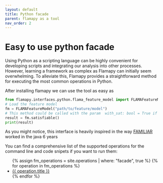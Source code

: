 ```yaml
---
layout: default
title: Python facade
parent: flamapy as a tool
nav_order: 2
---
```


# Easy to use python facade

Using Python as a scripting language can be highly convenient for developing scripts and integrating our analysis into other processes. However, learning a framework as complex as Flamapy can initially seem overwhelming. To alleviate this, Flamapy provides a straightforward method for executing the most common operations in Python.

After installing flamapy we can use the tool as easy as 
```python
from flamapy.interfaces.python.flama_feature_model import FLAMAFeatureModel
# Load the feature model
fm = FLAMAFeatureModel("path/to/feature/model")
# This method could be called with the param  with_sat: bool = True if you want to force pysat (useful for WASM enviroments) 
result = fm.satisfiable() 
print(result)
```

As you might notice, this interface is heavily inspired in the way [FAMILIAR](https://doi.org/10.1016/j.scico.2012.12.004) worked in the java 6 years 

You can find a comprehensive list of the supported operations for the command line and code snipets if you want to run them:

<ul>
  {% assign fm_operations = site.operations | where: "facade", true %}
  {% for operation in fm_operations %}
    <li><a href="{{ operation.url }}">{{ operation.title }}</a></li>
  {% endfor %}
</ul>